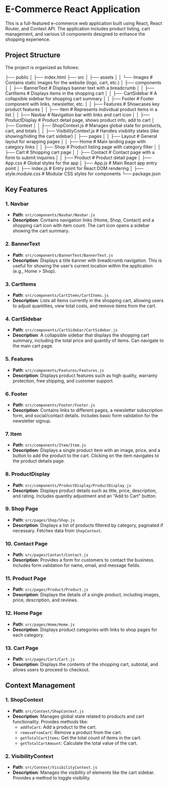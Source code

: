 # E-Commerce React Application

This is a full-featured e-commerce web application built using React, React Router, and Context API. The application includes product listing, cart management, and various UI components designed to enhance the shopping experience.

## Project Structure

The project is organized as follows:

├── public │ ├── index.html ├── src │ ├── assets │ │ └── Images # Contains static images for the website (logo, cart, etc.) │ ├── components │ │ ├── BannerText # Displays banner text with a breadcrumb │ │ ├── CartItems # Displays items in the shopping cart │ │ ├── CartSidebar # A collapsible sidebar for shopping cart summary │ │ ├── Footer # Footer component with links, newsletter, etc. │ │ ├── Features # Showcases key product features │ │ ├── Item # Represents individual product items in a list │ │ ├── Navbar # Navigation bar with links and cart icon │ │ ├── ProductDisplay # Product detail page, shows product info, add to cart │ ├── Context │ │ ├── ShopContext.js # Manages global state for products, cart, and totals │ │ ├── VisibilityContext.js # Handles visibility states (like showing/hiding the cart sidebar) │ ├── pages │ │ ├── Layout # General layout for wrapping pages │ │ ├── Home # Main landing page with category links │ │ ├── Shop # Product listing page with category filter │ │ ├── Cart # Shopping cart page │ │ ├── Contact # Contact page with a form to submit inquiries │ │ ├── Product # Product detail page │ ├── App.css # Global styles for the app │ ├── App.js # Main React app entry point │ ├── index.js # Entry point for React DOM rendering │ ├── style.module.css # Modular CSS styles for components └── package.json

## Key Features

### 1. Navbar
- **Path**: `src/components/Navbar/Navbar.js`
- **Description**: Contains navigation links (Home, Shop, Contact) and a shopping cart icon with item count. The cart icon opens a sidebar showing the cart summary.

### 2. BannerText
- **Path**: `src/components/BannerText/BannerText.js`
- **Description**: Displays a title banner with breadcrumb navigation. This is useful for showing the user’s current location within the application (e.g., Home > Shop).

### 3. CartItems
- **Path**: `src/components/CartItems/CartItems.js`
- **Description**: Lists all items currently in the shopping cart, allowing users to adjust quantities, view total costs, and remove items from the cart.

### 4. CartSidebar
- **Path**: `src/components/CartSidebar/CartSidebar.js`
- **Description**: A collapsible sidebar that displays the shopping cart summary, including the total price and quantity of items. Can navigate to the main cart page.

### 5. Features
- **Path**: `src/components/Features/Features.js`
- **Description**: Displays product features such as high quality, warranty protection, free shipping, and customer support.

### 6. Footer
- **Path**: `src/components/Footer/Footer.js`
- **Description**: Contains links to different pages, a newsletter subscription form, and social/contact details. Includes basic form validation for the newsletter signup.

### 7. Item
- **Path**: `src/components/Item/Item.js`
- **Description**: Displays a single product item with an image, price, and a button to add the product to the cart. Clicking on the item navigates to the product details page.

### 8. ProductDisplay
- **Path**: `src/components/ProductDisplay/ProductDisplay.js`
- **Description**: Displays product details such as title, price, description, and rating. Includes quantity adjustment and an "Add to Cart" button.

### 9. Shop Page
- **Path**: `src/pages/Shop/Shop.js`
- **Description**: Displays a list of products filtered by category, paginated if necessary. Fetches data from `ShopContext`.

### 10. Contact Page
- **Path**: `src/pages/Contact/Contact.js`
- **Description**: Provides a form for customers to contact the business. Includes form validation for name, email, and message fields.

### 11. Product Page
- **Path**: `src/pages/Product/Product.js`
- **Description**: Displays the details of a single product, including images, price, description, and reviews.

### 12. Home Page
- **Path**: `src/pages/Home/Home.js`
- **Description**: Displays product categories with links to shop pages for each category.

### 13. Cart Page
- **Path**: `src/pages/Cart/Cart.js`
- **Description**: Displays the contents of the shopping cart, subtotal, and allows users to proceed to checkout.

## Context Management

### 1. ShopContext
- **Path**: `src/Context/ShopContext.js`
- **Description**: Manages global state related to products and cart functionality. Provides methods like:
  - `addToCart`: Add a product to the cart.
  - `removeFromCart`: Remove a product from the cart.
  - `getTotalCartItems`: Get the total count of items in the cart.
  - `getTotalCartAmount`: Calculate the total value of the cart.

### 2. VisibilityContext
- **Path**: `src/Context/VisibilityContext.js`
- **Description**: Manages the visibility of elements like the cart sidebar. Provides a method to toggle visibility.
